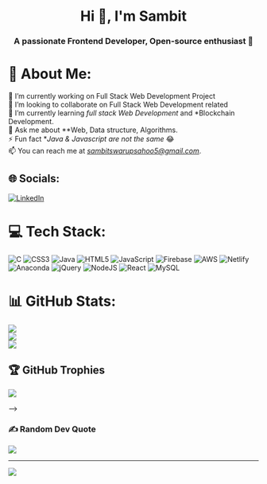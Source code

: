<h1 align="center">Hi 👋, I'm Sambit</h1>
<h3 align="center">A passionate Frontend Developer, Open-source enthusiast 👀</h3>


# 💫 About Me:
🔭 I’m currently working on Full Stack Web Development Project<br>👯 I’m looking to collaborate on Full Stack Web Development related<br>🌱 I’m currently learning *full stack Web Development* and *Blockchain Development.<br>💬 Ask me about **Web, Data structure, Algorithms.<br>⚡ Fun fact  **Java & Javascript are not the same* 😂<br>📫 You can reach me at *sambitswarupsahoo5@gmail.com*.


## 🌐 Socials:
[![LinkedIn](https://img.shields.io/badge/LinkedIn-%230077B5.svg?logo=linkedin&logoColor=white)](https://www.linkedin.com/in/sambits-swarup-sahoo-32911b220/) 
 <!-- [![Stack Overflow](https://img.shields.io/badge/-Stackoverflow-FE7A16?logo=stack-overflow&logoColor=white)](https://stackoverflow.com/users/https://stackoverflow.com/users/21819179/kapileswar-moharana) [![Twitter](https://img.shields.io/badge/Twitter-%231DA1F2.svg?logo=Twitter&logoColor=white)](https://twitter.com/https://twitter.com/lexkapil)  -->

# 💻 Tech Stack:
![C](https://img.shields.io/badge/c-%2300599C.svg?style=for-the-badge&logo=c&logoColor=white) ![CSS3](https://img.shields.io/badge/css3-%231572B6.svg?style=for-the-badge&logo=css3&logoColor=white) ![Java](https://img.shields.io/badge/java-%23ED8B00.svg?style=for-the-badge&logo=java&logoColor=white) ![HTML5](https://img.shields.io/badge/html5-%23E34F26.svg?style=for-the-badge&logo=html5&logoColor=white) ![JavaScript](https://img.shields.io/badge/javascript-%23323330.svg?style=for-the-badge&logo=javascript&logoColor=%23F7DF1E) ![Firebase](https://img.shields.io/badge/firebase-%23039BE5.svg?style=for-the-badge&logo=firebase) ![AWS](https://img.shields.io/badge/AWS-%23FF9900.svg?style=for-the-badge&logo=amazon-aws&logoColor=white) ![Netlify](https://img.shields.io/badge/netlify-%23000000.svg?style=for-the-badge&logo=netlify&logoColor=#00C7B7) ![Anaconda](https://img.shields.io/badge/Anaconda-%2344A833.svg?style=for-the-badge&logo=anaconda&logoColor=white) ![jQuery](https://img.shields.io/badge/jquery-%230769AD.svg?style=for-the-badge&logo=jquery&logoColor=white) ![NodeJS](https://img.shields.io/badge/node.js-6DA55F?style=for-the-badge&logo=node.js&logoColor=white) ![React](https://img.shields.io/badge/react-%2320232a.svg?style=for-the-badge&logo=react&logoColor=%2361DAFB) ![MySQL](https://img.shields.io/badge/mysql-%2300f.svg?style=for-the-badge&logo=mysql&logoColor=white)
# 📊 GitHub Stats:
![](https://github-readme-stats.vercel.app/api?username=Sambit-Swarup-Sahoo&theme=radical&hide_border=false&include_all_commits=false&count_private=false)<br/>
![](https://github-readme-streak-stats.herokuapp.com/?user=Sambit-Swarup-Sahoo&theme=radical&hide_border=false)<br/>
![](https://github-readme-stats.vercel.app/api/top-langs/?username=Sambit-Swarup-Sahoo&theme=radical&hide_border=false&include_all_commits=false&count_private=false&layout=compact)

## 🏆 GitHub Trophies
![](https://github-profile-trophy.vercel.app/?username=Sambit-Swarup-Sahoo&theme=radical&no-frame=false&no-bg=false&margin-w=4)

<!-- ## 🐦 Latest Tweet --> -->
<!-- [![](https://gtce.itsvg.in/api?username=https://twitter.com/lexkapil)](https://github.com/VishwaGauravIn/github-twitter-card-embed) -->

### ✍️ Random Dev Quote
![](https://quotes-github-readme.vercel.app/api?type=horizontal&theme=radical)

---
[![](https://visitcount.itsvg.in/api?id=-Sambit-Swarup-Sahoo&icon=0&color=2)](https://visitcount.itsvg.in)

<!-- Proudly created with GPRM ( https://gprm.itsvg.in ) -->